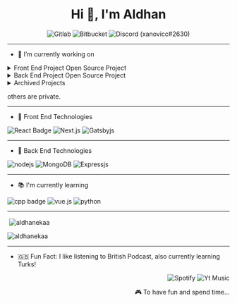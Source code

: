 <h1 align="center">Hi 👋, I'm Aldhan</h1>

<p align="center"> 
 <img  src="https://img.shields.io/badge/GitLab-330F63?style=for-the-badge&logo=gitlab&logoColor=white" alt="Gitlab" />
 <img  src="https://img.shields.io/badge/Bitbucket-330F63?style=for-the-badge&logo=bitbucket&logoColor=white" alt="Bitbucket" />
 <img  src="https://img.shields.io/badge/Discord-7289DA?style=for-the-badge&logo=discord&logoColor=white" alt="Discord" /> (xanovicc#2630)

</p>

---
- 🔭 I’m currently working on

<details>
  <summary>Front End Project Open Source Project</summary>
  
</details>

<details>
  <summary>Back End Project Open Source Project</summary>
  
*Currently not working on Backend
</details>

<details>
  <summary>Archived Projects</summary>
  
  [![mts-technonatura/mts-technonatura-website - GitHub](https://gh-card.dev/repos/mts-technonatura/mts-technonatura-website.svg)](https://github.com/mts-technonatura/mts-technonatura-website)
 [![technonatura/mts-technonatura-server - GitHub](https://gh-card.dev/repos/technonatura/mts-technonatura-server.svg)](https://github.com/technonatura/mts-technonatura-server)
</details>

others are private.

---

- 🔭 Front End Technologies

![React Badge](https://img.shields.io/badge/React-20232A?style=for-the-badge&logo=react&logoColor=61DAFB) ![Next.js](https://camo.githubusercontent.com/335bfdb8941e81035404469560bf43f6dab3f0f546e6597292037458cccf8a1e/68747470733a2f2f696d672e736869656c64732e696f2f62616467652f6e6578742e6a732d3030303030303f7374796c653d666f722d7468652d6261646765266c6f676f3d6e6578742e6a73266c6f676f436f6c6f723d7768697465) ![Gatsbyjs](https://img.shields.io/badge/Gatsby-663399?style=for-the-badge&logo=gatsby&logoColor=white) 

---


- 🔭 Back End Technologies

![nodejs](https://img.shields.io/badge/Node.js-43853D?style=for-the-badge&logo=node.js&logoColor=white)
![MongoDB](https://img.shields.io/badge/MongoDB-4EA94B?style=for-the-badge&logo=mongodb&logoColor=white)
![Expressjs](https://img.shields.io/badge/Express.js-404D59?style=for-the-badge)


---

- 📚 I'm currently learning 

![cpp badge](https://img.shields.io/badge/C%2B%2B-00599C?style=for-the-badge&logo=c%2B%2B&logoColor=white)
![vue.js](https://img.shields.io/badge/Vue.js-35495E?style=for-the-badge&logo=vue.js&logoColor=4FC08D)
![python](https://img.shields.io/badge/Python-14354C?style=for-the-badge&logo=python&logoColor=white)

---

<p>&nbsp;<img align="center" src="https://github-readme-stats.vercel.app/api?username=aldhanekaa&show_icons=true&locale=en" alt="aldhanekaa" /></p>

<!-- <p><img align="center" src="https://github-readme-streak-stats.herokuapp.com/?user=aldhanekaa&" alt="aldhanekaa" /></p>
 -->

![aldhanekaa](https://github-readme-stats.vercel.app/api/wakatime?username=aldhanekaa)

<!-- <p align="center"><img align="center" src="https://metrics.lecoq.io/aldhanekaa?template=classic&activity=1&activity.limit=5&activity.days=14&activity.filter=all&activity.visibility=public&activity.timestamps=true&config.timezone=Asia%2FJakarta" alt="aldhanekaa" /></p> -->


---


- 🇬🇧 Fun Fact: I like listening to British Podcast, also currently learning Turks!



<p align="right"> 
 <img  src="https://img.shields.io/badge/Spotify-1ED760?&style=for-the-badge&logo=spotify&logoColor=white" alt="Spotify" />
  <img src="https://img.shields.io/badge/YouTube_Music-FF0000?style=for-the-badge&logo=youtube-music&logoColor=white" alt="Yt Music" />

</p>
<p align="right"> 🎮 To have fun and spend time... </p>
<!--
<a href="https://instagram.com/aldhanekaa" target="_blank"><img src="https://img.shields.io/badge/-Instagram-e4405f?style=flat-square&logo=instagram&logoColor=white" alt="Instagram"></a>
<p align="center"> <img src="https://komarev.com/ghpvc/?username=aldhanekaa&label=Profile%20views&color=blue&style=flat-square" alt="aldhanekaa" /> </p>
-->
 
